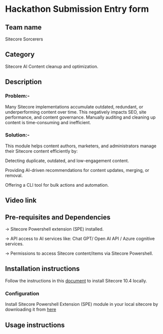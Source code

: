 # Hackathon Submission Entry form

## Team name
Sitecore Sorcerers
## Category
Sitecore AI Content cleanup and optimization.
## Description

### Problem:-
Many Sitecore implementations accumulate outdated, redundant, or underperforming content over time. This negatively impacts SEO, site performance, and content governance. Manually auditing and cleaning up content is time-consuming and inefficient.

### Solution:-
This module helps content authors, marketers, and administrators manage their Sitecore content efficiently by:

Detecting duplicate, outdated, and low-engagement content.

Providing AI-driven recommendations for content updates, merging, or removal.

Offering a CLI tool for bulk actions and automation.



## Video link


## Pre-requisites and Dependencies
-> Sitecore Powershell extension (SPE) installed.

-> API access to AI services like: Chat GPT/ Open AI API / Azure cognitive services.

-> Permissions to access Sitecore content/items via Sitecore Powershell.


## Installation instructions
Follow the instructions in this [document](https://github.com/Sitecore-Hackathon/2025-Sitecore-Sorcerers/blob/main/docs/Sitecore%20Installation%20Guide%20-%2010.4%20XM.docx) to install Sitecore 10.4 locally.

### Configuration
Install Sitecore Powershell Extension (SPE) module in your local sitecore by downloading it from [here](https://scdp.blob.core.windows.net/downloads/Sitecore%20Experience%20Accelerator/10x/Sitecore%20Experience%20Accelerator%201040/Sitecore.PowerShell.Extensions-7.0-IAR.zip)

##  Usage instructions

